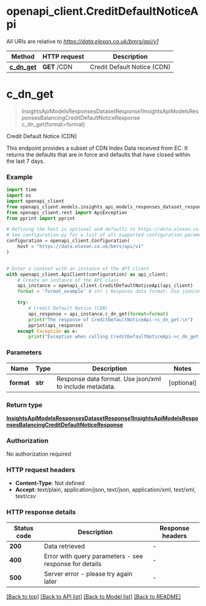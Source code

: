 # openapi_client.CreditDefaultNoticeApi

All URIs are relative to *https://data.elexon.co.uk/bmrs/api/v1*

Method | HTTP request | Description
------------- | ------------- | -------------
[**c_dn_get**](CreditDefaultNoticeApi.md#c_dn_get) | **GET** /CDN | Credit Default Notice (CDN)


# **c_dn_get**
> InsightsApiModelsResponsesDatasetResponse1InsightsApiModelsResponsesBalancingCreditDefaultNoticeResponse c_dn_get(format=format)

Credit Default Notice (CDN)

This endpoint provides a subset of CDN Index Data received from EC. It returns the defaults that are in force and defaults that have closed within the last 7 days.

### Example

```python
import time
import os
import openapi_client
from openapi_client.models.insights_api_models_responses_dataset_response1_insights_api_models_responses_balancing_credit_default_notice_response import InsightsApiModelsResponsesDatasetResponse1InsightsApiModelsResponsesBalancingCreditDefaultNoticeResponse
from openapi_client.rest import ApiException
from pprint import pprint

# Defining the host is optional and defaults to https://data.elexon.co.uk/bmrs/api/v1
# See configuration.py for a list of all supported configuration parameters.
configuration = openapi_client.Configuration(
    host = "https://data.elexon.co.uk/bmrs/api/v1"
)


# Enter a context with an instance of the API client
with openapi_client.ApiClient(configuration) as api_client:
    # Create an instance of the API class
    api_instance = openapi_client.CreditDefaultNoticeApi(api_client)
    format = 'format_example' # str | Response data format. Use json/xml to include metadata. (optional)

    try:
        # Credit Default Notice (CDN)
        api_response = api_instance.c_dn_get(format=format)
        print("The response of CreditDefaultNoticeApi->c_dn_get:\n")
        pprint(api_response)
    except Exception as e:
        print("Exception when calling CreditDefaultNoticeApi->c_dn_get: %s\n" % e)
```



### Parameters

Name | Type | Description  | Notes
------------- | ------------- | ------------- | -------------
 **format** | **str**| Response data format. Use json/xml to include metadata. | [optional] 

### Return type

[**InsightsApiModelsResponsesDatasetResponse1InsightsApiModelsResponsesBalancingCreditDefaultNoticeResponse**](InsightsApiModelsResponsesDatasetResponse1InsightsApiModelsResponsesBalancingCreditDefaultNoticeResponse.md)

### Authorization

No authorization required

### HTTP request headers

 - **Content-Type**: Not defined
 - **Accept**: text/plain, application/json, text/json, application/xml, text/xml, text/csv

### HTTP response details
| Status code | Description | Response headers |
|-------------|-------------|------------------|
**200** | Data retrieved |  -  |
**400** | Error with query parameters - see response for details |  -  |
**500** | Server error - please try again later |  -  |

[[Back to top]](#) [[Back to API list]](../README.md#documentation-for-api-endpoints) [[Back to Model list]](../README.md#documentation-for-models) [[Back to README]](../README.md)

